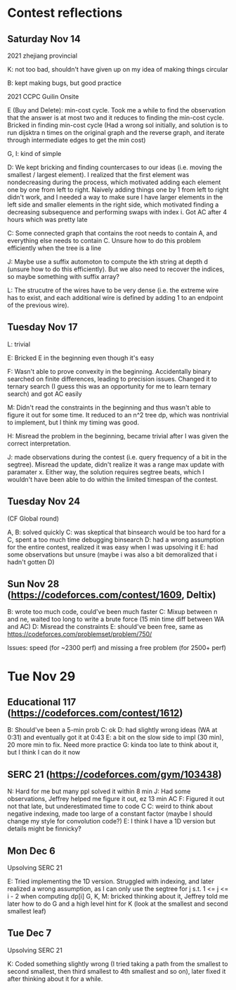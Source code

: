 # Contest reflections

## Saturday Nov 14

2021 zhejiang provincial

K: not too bad, shouldn't have given up on my idea of making things circular

B: kept making bugs, but good practice

2021 CCPC Guilin Onsite

E (Buy and Delete): min-cost cycle. Took me a while to find the observation that the answer is at most two and it reduces to finding the min-cost cycle. Bricked in finding min-cost cycle (Had a wrong sol initially, and solution is to run dijsktra n times on the original graph and the reverse graph, and iterate through intermediate edges to get the min cost)

G, I: kind of simple

D: We kept bricking and finding countercases to our ideas (i.e. moving the smallest / largest element). I realized that the first element was nondecreasing during the process, which motivated adding each element one by one from left to right. Naively adding things one by 1 from left to right didn't work, and I needed a way to make sure I have larger elements in the left side and smaller elements in the right side, which motivated finding a decreasing subsequence and performing swaps with index i. Got AC after 4 hours which was pretty late

C: Some connected graph that contains the root needs to contain A, and everything else needs to contain C. Unsure how to do this problem efficiently when the tree is a line

J: Maybe use a suffix automoton to compute the kth string at depth d (unsure how to do this efficiently). But we also need to recover the indices, so maybe something with suffix array?

L: The strucutre of the wires have to be very dense (i.e. the extreme wire has to exist, and each additional wire is defined by adding 1 to an endpoint of the previous wire).

## Tuesday Nov 17

L: trivial

E: Bricked E in the beginning even though it's easy

F: Wasn't able to prove convexity in the beginning. Accidentally binary searched on
finite differences, leading to precision issues. Changed it to ternary search
(I guess this was an opportunity for me to learn ternary search) and got AC easily

M: Didn't read the constraints in the beginning and thus wasn't able to figure it out
for some time. It reduced to an n^2 tree dp, which was nontrivial to implement, but
I think my timing was good.

H: Misread the problem in the beginning, became trivial after I was given the correct
interpretation.

J: made observations during the contest (i.e. query frequency of a bit in the
segtree). Misread the update, didn't realize it was a range max update with paramater
x. Either way, the solution requires segtree beats, which I wouldn't have been able to do within the limited timespan of the contest.

## Tuesday Nov 24

(CF Global round)

A, B: solved quickly
C: was skeptical that binsearch would be too hard for a C, spent a too much time debugging binsearch
D: had a wrong assumption for the entire contest, realized it was easy when I was upsolving it
E: had some observations but unsure (maybe i was also a bit demoralized that i hadn't gotten D)

## Sun Nov 28 (https://codeforces.com/contest/1609, Deltix)

B: wrote too much code, could've been much faster
C: Mixup between n and ne, waited too long to write a brute force (15 min time diff between WA and AC)
D: Misread the constraints
E: should've been free, same as https://codeforces.com/problemset/problem/750/

Issues: speed (for ~2300 perf) and missing a free problem (for 2500+ perf)

# Tue Nov 29

## Educational 117 (https://codeforces.com/contest/1612)

B: Should've been a 5-min prob
C: ok
D: had slightly wrong ideas (WA at 0:31) and eventually got it at 0:43
E: a bit on the slow side to impl (30 min), 20 more min to fix. Need more practice
G: kinda too late to think about it, but I think I can do it now

## SERC 21 (https://codeforces.com/gym/103438)

N: Hard for me but many ppl solved it within 8 min
J: Had some observations, Jeffrey helped me figure it out, ez 13 min AC
F: Figured it out not that late, but underestimated time to code C
C: weird to think about negative indexing, made too large of a constant factor (maybe I should change my style for convolution code?)
E: I think I have a 1D version but details might be finnicky?

## Mon Dec 6

Upsolving SERC 21

E: Tried implementing the 1D version. Struggled with indexing, and later realized a wrong assumption, as I can only use the segtree for j s.t. 1 <= j <= i - 2
when computing dp[i]
G, K, M: bricked thinking about it, Jeffrey told me later how to do G and a high level hint for K (look at the smallest and second smallest leaf)

## Tue Dec 7

Upsolving SERC 21

K: Coded something slightly wrong (I tried taking a path from the smallest to second smallest, then third smallest to 4th smallest and so on),
later fixed it after thinking about it for a while.


